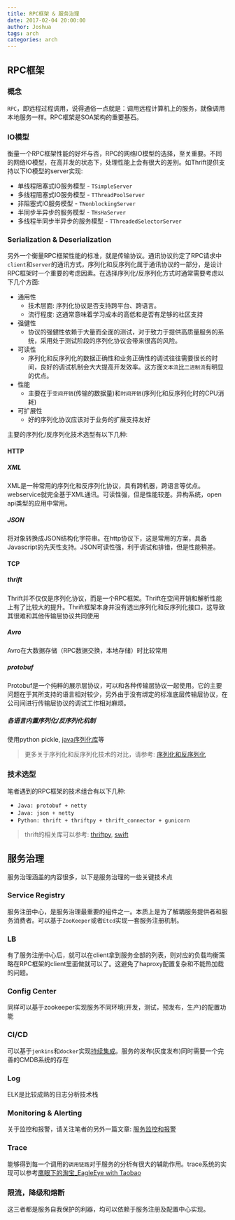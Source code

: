 ```yaml
---
title: RPC框架 & 服务治理
date: 2017-02-04 20:00:00
author: Joshua
tags: arch
categories: arch
---
```



## RPC框架

### 概念

`RPC`，即远程过程调用，说得通俗一点就是：调用远程计算机上的服务，就像调用本地服务一样。RPC框架是SOA架构的重要基石。

### IO模型

衡量一个RPC框架性能的好坏与否，RPC的网络IO模型的选择，至关重要。不同的网络IO模型，在高并发的状态下，处理性能上会有很大的差别。如Thrift提供支持以下IO模型的server实现:

- 单线程阻塞式IO服务模型 - `TSimpleServer`
- 多线程阻塞式IO服务模型 - `TThreadPoolServer`
- 非阻塞式IO服务模型 - `TNonblockingServer`
- 半同步半异步的服务模型 - `THsHaServer`
- 多线程半同步半异步的服务模型 - `TThreadedSelectorServer`

<!-- more -->

### Serialization & Deserialization

另外一个衡量RPC框架性能的标准，就是传输协议。通讯协议约定了RPC请求中`client`和`server`的通讯方式，序列化和反序列化属于通讯协议的一部分，是设计RPC框架时一个重要的考虑因素。在选择序列化/反序列化方式时通常需要考虑以下几个方面:

- 通用性
	-  技术层面: 序列化协议是否支持跨平台、跨语言。
	-  流行程度: 这通常意味着学习成本的高低和是否有足够的社区支持 
- 强健性
	- 协议的强健性依赖于大量而全面的测试，对于致力于提供高质量服务的系统，采用处于测试阶段的序列化协议会带来很高的风险。
- 可读性
	- 序列化和反序列化的数据正确性和业务正确性的调试往往需要很长的时间，良好的调试机制会大大提高开发效率。这方面`文本流`比`二进制流`有明显的优点。
- 性能      
	- 主要在于`空间开销`(传输的数据量)和`时间开销`(序列化和反序列化时的CPU消耗)
- 可扩展性
	- 好的序列化协议应该对于业务的扩展支持友好

主要的序列化/反序列化技术选型有以下几种:   

#### HTTP

##### XML

XML是一种常用的序列化和反序列化协议，具有跨机器，跨语言等优点。webservice就完全基于XML通讯。可读性强，但是性能较差。异构系统，open api类型的应用中常用。

##### JSON

将对象转换成JSON结构化字符串。在http协议下，这是常用的方案，具备Javascript的先天性支持。JSON可读性强，利于调试和排错，但是性能稍差。

#### TCP

##### thrift

Thrift并不仅仅是序列化协议，而是一个RPC框架。Thrift在空间开销和解析性能上有了比较大的提升。Thrift框架本身并没有透出序列化和反序列化接口，这导致其很难和其他传输层协议共同使用

##### Avro

Avro在大数据存储（RPC数据交换，本地存储）时比较常用

##### protobuf

Protobuf是一个纯粹的展示层协议，可以和各种传输层协议一起使用。它的主要问题在于其所支持的语言相对较少，另外由于没有绑定的标准底层传输层协议，在公司间进行传输层协议的调试工作相对麻烦。

##### 各语言内置序列化/反序列化机制

使用python pickle, [java序列化库](https://github.com/jobbole/awesome-java-cn#serialization)等

> 更多关于序列化和反序列化技术的对比，请参考: [序列化和反序列化](http://www.infoq.com/cn/articles/serialization-and-deserialization)

### 技术选型

笔者遇到的RPC框架的技术组合有以下几种:

- `Java: protobuf + netty`
- `Java: json + netty`
- `Python: thrift + thriftpy + thrift_connector + gunicorn`

> thrift的相关库可以参考: [thriftpy](https://github.com/eleme/thriftpy), [swift](https://github.com/facebook/swift)

## 服务治理

服务治理涵盖的内容很多，以下是服务治理的一些关键技术点

### Service Registry

服务注册中心，是服务治理最重要的组件之一。本质上是为了解耦服务提供者和服务消费者。可以基于`ZooKeeper`或者`Etcd`实现一套服务注册机制。

### LB

有了服务注册中心后，就可以在client拿到服务全部的列表，则对应的负载均衡策略在RPC框架的client里面做就可以了。这避免了haproxy配置复杂和不能热加载的问题。

### Config Center

同样可以基于zookeeper实现服务不同环境(开发，测试，预发布，生产)的配置功能

### CI/CD

可以基于`jenkins`和`docker`实现[持续集成](https://www.docker.com/use-cases/cicd)。服务的发布(灰度发布)同时需要一个完善的CMDB系统的存在

### Log

ELK是比较成熟的日志分析技术栈

### Monitoring & Alerting

关于监控和报警，请关注笔者的另外一篇文章: [服务监控和报警](https://joshua-hw.github.io/2017/01/24/monitoring_and_alerting/)

### Trace

能够得到每一个调用的`调用链路`对于服务的分析有很大的辅助作用。trace系统的实现可以参考[鹰眼下的淘宝_EagleEye with Taobao](http://www.slideshare.net/terryice/eagleeye-with-taobaojavaone)

### 限流，降级和熔断

这三者都是服务自我保护的利器，均可以依赖于服务注册及配置中心实现。